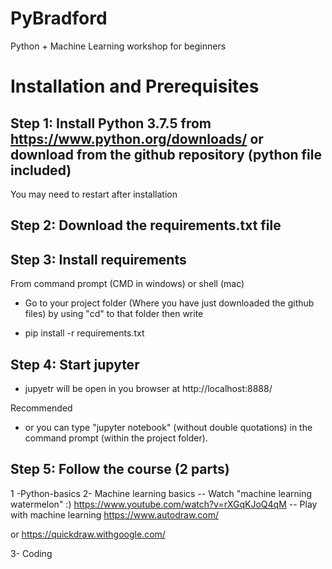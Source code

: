# PyBradford
Python + Machine Learning workshop for beginners

# Installation and Prerequisites

## Step 1: Install Python 3.7.5 from https://www.python.org/downloads/ or download from the github repository (python file included)
You may need to restart after installation

## Step 2: Download the requirements.txt file

## Step 3: Install requirements
From command prompt (CMD in windows) or shell (mac)

- Go to your project folder (Where you have just downloaded the github files) by using "cd" to that folder then write

- pip install -r requirements.txt

## Step 4: Start jupyter

- jupyetr will be open in you browser at http://localhost:8888/

Recommended
-  or you can type  "jupyter notebook" (without double quotations) in the command prompt (within the project folder).

## Step 5: Follow the course (2 parts)

1 -Python-basics
2- Machine learning basics
-- Watch "machine learning watermelon" :)
https://www.youtube.com/watch?v=rXGqKJoQ4qM
 -- Play with machine learning
 https://www.autodraw.com/
 
 or https://quickdraw.withgoogle.com/
 
3- Coding 

